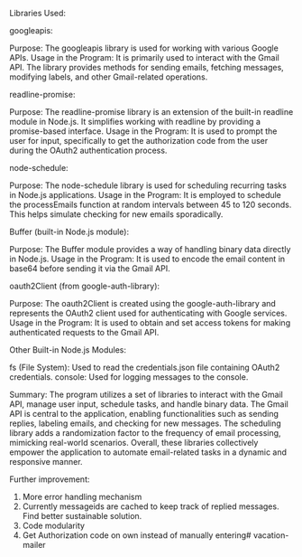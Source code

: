 Libraries Used:

googleapis:

Purpose: The googleapis library is used for working with various Google APIs.
Usage in the Program: It is primarily used to interact with the Gmail API. The library provides methods for sending emails, fetching messages, modifying labels, and other Gmail-related operations.

readline-promise:

Purpose: The readline-promise library is an extension of the built-in readline module in Node.js. It simplifies working with readline by providing a promise-based interface.
Usage in the Program: It is used to prompt the user for input, specifically to get the authorization code from the user during the OAuth2 authentication process.

node-schedule:

Purpose: The node-schedule library is used for scheduling recurring tasks in Node.js applications.
Usage in the Program: It is employed to schedule the processEmails function at random intervals between 45 to 120 seconds. This helps simulate checking for new emails sporadically.

Buffer (built-in Node.js module):

Purpose: The Buffer module provides a way of handling binary data directly in Node.js.
Usage in the Program: It is used to encode the email content in base64 before sending it via the Gmail API.

oauth2Client (from google-auth-library):

Purpose: The oauth2Client is created using the google-auth-library and represents the OAuth2 client used for authenticating with Google services.
Usage in the Program: It is used to obtain and set access tokens for making authenticated requests to the Gmail API.

Other Built-in Node.js Modules:

fs (File System): Used to read the credentials.json file containing OAuth2 credentials.
console: Used for logging messages to the console.

Summary:
The program utilizes a set of libraries to interact with the Gmail API, manage user input, schedule tasks, and handle binary data. The Gmail API is central to the application, enabling functionalities such as sending replies, labeling emails, and checking for new messages. The scheduling library adds a randomization factor to the frequency of email processing, mimicking real-world scenarios. Overall, these libraries collectively empower the application to automate email-related tasks in a dynamic and responsive manner.

Further improvement:

1. More error handling mechanism
2. Currently messageids are cached to keep track of replied messages. Find better sustainable solution.
3. Code modularity
4. Get Authorization code on own instead of manually entering# vacation-mailer
